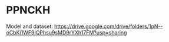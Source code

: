 # PPNCKH
Model and dataset: https://drive.google.com/drive/folders/1pN--oCbKi1WF9IQPhsu9sMD9rYXh17FM?usp=sharing
